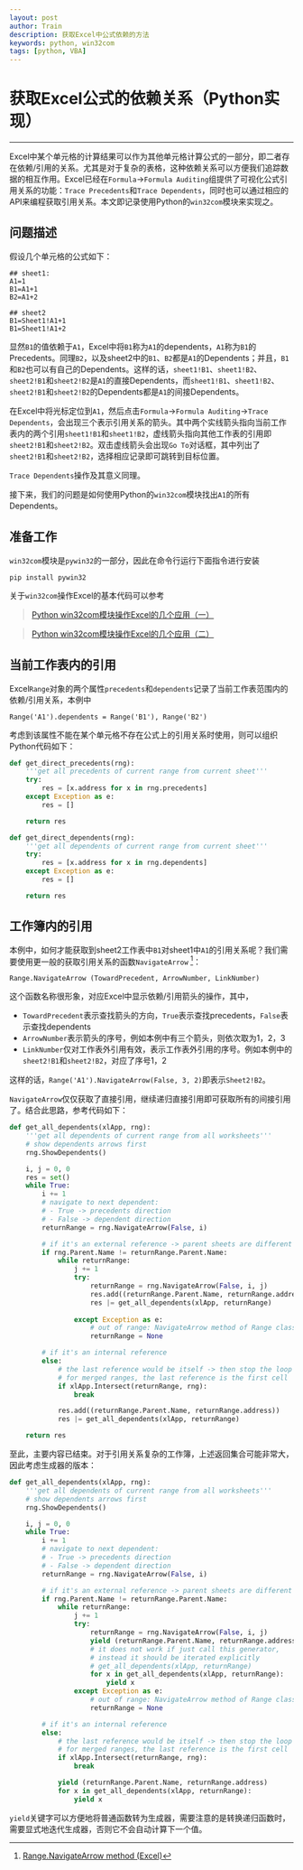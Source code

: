 ```yaml
---
layout: post
author: Train
description: 获取Excel中公式依赖的方法
keywords: python, win32com
tags: [python, VBA]
---
```


# 获取Excel公式的依赖关系（Python实现）

---

Excel中某个单元格的计算结果可以作为其他单元格计算公式的一部分，即二者存在依赖/引用的关系。尤其是对于复杂的表格，这种依赖关系可以方便我们追踪数据的相互作用。Excel已经在`Formula`->`Formula Auditing`组提供了可视化公式引用关系的功能：`Trace Precedents`和`Trace Dependents`，同时也可以通过相应的API来编程获取引用关系。本文即记录使用Python的`win32com`模块来实现之。

## 问题描述

假设几个单元格的公式如下：

```
## sheet1:
A1=1
B1=A1+1
B2=A1+2

## sheet2
B1=Sheet1!A1+1
B1=Sheet1!A1+2
```

显然`B1`的值依赖于`A1`，Excel中将`B1`称为`A1`的dependents，`A1`称为`B1`的Precedents。同理`B2`，以及sheet2中的`B1`、`B2`都是`A1`的Dependents；并且，`B1`和`B2`也可以有自己的Dependents。这样的话，`sheet1!B1`、`sheet1!B2`、`sheet2!B1`和`sheet2!B2`是`A1`的直接Dependents，而`sheet1!B1`、`sheet1!B2`、`sheet2!B1`和`sheet2!B2`的Dependents都是`A1`的间接Dependents。

在Excel中将光标定位到`A1`，然后点击`Formula`->`Formula Auditing`->`Trace Dependents`，会出现三个表示引用关系的箭头。其中两个实线箭头指向当前工作表内的两个引用`sheet1!B1`和`sheet1!B2`，虚线箭头指向其他工作表的引用即`sheet2!B1`和`sheet2!B2`。双击虚线箭头会出现`Go To`对话框，其中列出了`sheet2!B1`和`sheet2!B2`，选择相应记录即可跳转到目标位置。

`Trace Dependents`操作及其意义同理。

接下来，我们的问题是如何使用Python的`win32com`模块找出`A1`的所有Dependents。

## 准备工作

`win32com`模块是`pywin32`的一部分，因此在命令行运行下面指令进行安装

```
pip install pywin32
```

关于`win32com`操作Excel的基本代码可以参考

> [Python win32com模块操作Excel的几个应用（一）](2019-04-21-Python-win32com模块操作Excel的几个应用（一）.md)

> [Python win32com模块操作Excel的几个应用（二）](2019-09-13-Python-win32com模块操作Excel的几个应用（二）.md)


## 当前工作表内的引用

Excel`Range`对象的两个属性`precedents`和`dependents`记录了当前工作表范围内的依赖/引用关系，本例中

```
Range('A1').dependents = Range('B1'), Range('B2')
```

考虑到该属性不能在某个单元格不存在公式上的引用关系时使用，则可以组织Python代码如下：

```python
def get_direct_precedents(rng):
    '''get all precedents of current range from current sheet'''
    try:
        res = [x.address for x in rng.precedents]
    except Exception as e:
        res = []

    return res

def get_direct_dependents(rng):
    '''get all dependents of current range from current sheet'''
    try:
        res = [x.address for x in rng.dependents]
    except Exception as e:
        res = []

    return res
```


## 工作簿内的引用

本例中，如何才能获取到sheet2工作表中`B1`对sheet1中`A1`的引用关系呢？我们需要使用更一般的获取引用关系的函数`NavigateArrow` [^1]：

```
Range.NavigateArrow (TowardPrecedent, ArrowNumber, LinkNumber)
```

这个函数名称很形象，对应Excel中显示依赖/引用箭头的操作，其中，

- `TowardPrecedent`表示查找箭头的方向，`True`表示查找precedents，`False`表示查找dependents
- `ArrowNumber`表示箭头的序号，例如本例中有三个箭头，则依次取为1，2，3
- `LinkNumber`仅对工作表外引用有效，表示工作表外引用的序号。例如本例中的`sheet2!B1`和`sheet2!B2`，对应了序号1，2

这样的话，`Range('A1').NavigateArrow(False, 3, 2)`即表示`Sheet2!B2`。

`NavigateArrow`仅仅获取了直接引用，继续递归直接引用即可获取所有的间接引用了。结合此思路，参考代码如下：

```python
def get_all_dependents(xlApp, rng):
    '''get all dependents of current range from all worksheets'''
    # show dependents arrows first
    rng.ShowDependents()

    i, j = 0, 0
    res = set()
    while True:
        i += 1
        # navigate to next dependent:
        # - True -> precedents direction
        # - False -> dependent direction
        returnRange = rng.NavigateArrow(False, i)

        # if it's an external reference -> parent sheets are different
        if rng.Parent.Name != returnRange.Parent.Name:
            while returnRange:
                j += 1
                try:
                    returnRange = rng.NavigateArrow(False, i, j)
                    res.add((returnRange.Parent.Name, returnRange.address))
                    res |= get_all_dependents(xlApp, returnRange)
    
                except Exception as e:
                    # out of range: NavigateArrow method of Range class failed
                    returnRange = None   

        # if it's an internal reference
        else:
            # the last reference would be itself -> then stop the loop
            # for merged ranges, the last reference is the first cell
            if xlApp.Intersect(returnRange, rng):
                break

            res.add((returnRange.Parent.Name, returnRange.address))
            res |= get_all_dependents(xlApp, returnRange)

    return res
```

至此，主要内容已结束。对于引用关系复杂的工作簿，上述返回集合可能非常大，因此考虑生成器的版本：

```python
def get_all_dependents(xlApp, rng):
    '''get all dependents of current range from all worksheets'''
    # show dependents arrows first
    rng.ShowDependents()

    i, j = 0, 0
    while True:
        i += 1
        # navigate to next dependent:
        # - True -> precedents direction
        # - False -> dependent direction
        returnRange = rng.NavigateArrow(False, i)

        # if it's an external reference -> parent sheets are different
        if rng.Parent.Name != returnRange.Parent.Name:
            while returnRange:
                j += 1
                try:
                    returnRange = rng.NavigateArrow(False, i, j)
                    yield (returnRange.Parent.Name, returnRange.address)
                    # it does not work if just call this generator, 
                    # instead it should be iterated explicitly
                    # get_all_dependents(xlApp, returnRange)
                    for x in get_all_dependents(xlApp, returnRange):
                        yield x
                except Exception as e:
                    # out of range: NavigateArrow method of Range class failed
                    returnRange = None   

        # if it's an internal reference
        else:
            # the last reference would be itself -> then stop the loop
            # for merged ranges, the last reference is the first cell
            if xlApp.Intersect(returnRange, rng):
                break

            yield (returnRange.Parent.Name, returnRange.address)
            for x in get_all_dependents(xlApp, returnRange):
                yield x
```

`yield`关键字可以方便地将普通函数转为生成器，需要注意的是转换递归函数时，需要显式地迭代生成器，否则它不会自动计算下一个值。


[^1]: [Range.NavigateArrow method (Excel)](https://docs.microsoft.com/en-us/office/vba/api/Excel.Range.NavigateArrow)